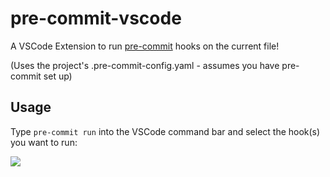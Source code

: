 # pre-commit-vscode

A VSCode Extension to run [pre-commit](https://pre-commit.com/) hooks on the current file!

(Uses the project's .pre-commit-config.yaml - assumes you have pre-commit set up)

## Usage

Type `pre-commit run` into the VSCode command bar and select the hook(s) you want to run:

![](https://i.fluffy.cc/5Pq9hJbtbrSP9wl2Nwx2DrFcLLSrm3xX.png)